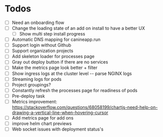 # Todos
- [ ] Need an onboarding flow
- [ ] Change the loading state of an add on install to have a better UX
  - [ ] Show multi step install progress
- [ ] Automatic DNS mapping for canineapp.run
- [ ] Support login without Github
- [ ] Support organization projects
- [ ] Add skeleton loader for processes page
- [ ] Gray out deploy button if there are no services
- [ ] Make the metrics page look better + filter
- [ ] Show ingress logs at the cluster level -- parse NGINX logs
- [ ] Streaming logs for pods
- [ ] Project groupings?
- [ ] Constantly refresh the processes page for readiness of pods
- [ ] Pre-deploy task
- [ ] Metrics improvement: https://stackoverflow.com/questions/68058199/chartjs-need-help-on-drawing-a-vertical-line-when-hovering-cursor
- [ ] Add metrics page for add ons
- [ ] improve helm chart previews
- [ ] Web socket issues with deployment status's
